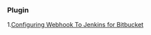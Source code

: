 
### Plugin  
1.[Configuring Webhook To Jenkins for Bitbucket](https://mohamicorp.atlassian.net/wiki/spaces/DOC/pages/121274372/Configuring+Webhook+To+Jenkins+for+Bitbucket)  
